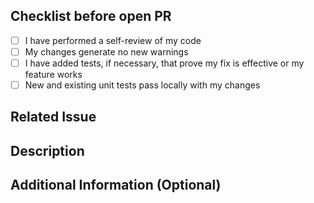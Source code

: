 <!-- Thank you for helping us -->

## Checklist before open PR

<!-- Only PR's that comply with the entire checklist will be analyzed -->

- [ ] I have performed a self-review of my code
- [ ] My changes generate no new warnings
- [ ] I have added tests, if necessary, that prove my fix is effective or my feature works
- [ ] New and existing unit tests pass locally with my changes

## Related Issue

<!-- This project only accepts pull requests related to open issues -->
<!-- If suggesting a new feature or change, please discuss it in an issue first -->
<!-- Each PR must resolve a single issue -->
<!-- Use this syntax to link an issue: KEYWORD #ISSUE-NUMBER -->

## Description

<!-- Add a brief description -->

## Additional Information (Optional)

<!-- If necessary, comment on the approach taken-->
